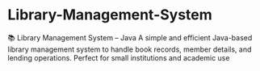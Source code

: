 # Library-Management-System
📚 Library Management System – Java A simple and efficient Java-based library management system to handle book records, member details, and lending operations. Perfect for small institutions and academic use
